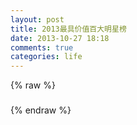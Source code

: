 ```yaml
---
layout: post
title: 2013最具价值百大明星榜
date: 2013-10-27 18:18
comments: true
categories: life
---
```


<script src="/js/100_stars.js" type="text/javascript"></script>

<div ng-app="app">
  <div class="container">
    <div ng-controller="mainCtrl">
      <div class='m' ng-repeat="m in movies">
        {% raw %}
        <h3 ng-bind-template='{{ m.Title }}'></h3>
        {% endraw %}
        <div ng-bind-html-unsafe='m.Content'></div>
        <img ng-src="MiddlePicUrl">
      </div>
    </div>
  </div>
</div>
